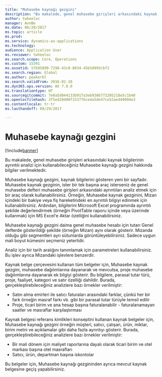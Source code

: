 ```yaml
---
title: "Muhasebe kaynağı gezgini"
description: "Bu makalede, genel muhasebe girişleri arkasındaki kaynak bilgilerinin ayrıntılı analizi için kullanabileceğiniz Muhasebe kaynağı gezgini hakkında bilgiler verilmektedir."
author: twheeloc
manager: AnnBe
ms.date: 06/20/2017
ms.topic: article
ms.prod: 
ms.service: dynamics-ax-applications
ms.technology: 
audience: Application User
ms.reviewer: twheeloc
ms.search.scope: Core, Operations
ms.custom: 15391
ms.assetid: 57b95899-7298-43c0-8034-45b5d993cbf2
ms.search.region: Global
ms.author: peakerbl
ms.search.validFrom: 2016-02-28
ms.dyn365.ops.version: AX 7.0.0
ms.translationtype: HT
ms.sourcegitcommit: 7e0a5d044133b917a3eb9386773205218e5c1b40
ms.openlocfilehash: 3f5ed28400f333776ce4a5de47ce52aed49094e3
ms.contentlocale: tr-tr
ms.lasthandoff: 09/29/2017

---
```


# <a name="accounting-source-explorer"></a>Muhasebe kaynağı gezgini

[!include[banner](../includes/banner.md)]


Bu makalede, genel muhasebe girişleri arkasındaki kaynak bilgilerinin ayrıntılı analizi için kullanabileceğiniz Muhasebe kaynağı gezgini hakkında bilgiler verilmektedir.

Muhasebe kaynağı gezgini, kaynak bilgilerini gösteren yeni bir sayfadır. Muhasebe kaynak gezginin, ister bir tek başına araç isterseniz de genel muhasebe defteri muhasebe girişleri arkasındaki ayrıntıları analiz etmek için bir araç olarak kullanabilirsiniz. Örneğin, Muhasebe kaynak gezginini, Mizan içindeki bir bakiye veya fiş hareketindeki en ayrıntılı bilgiyi edinmek için kullanabilirsiniz. Ardından, bilgilerini Microsoft Excel programında ayrıntılı şekilde değerlendirmek (örneğin PivotTable raporu içinde veya üzerinde kullanmak) için MS Excel'e Aktar özelliğini kullanabilirsiniz.

Muhasebe kaynağı gezgini daima genel muhasebe hesabı için tutarı Genel defterde gösterildiği şekilde (örneğin Mizan) aynı olarak gösterir. Mizanda olduğu gibi segmentleri ayrı sütunlarda görüntüleyebilirsiniz. Sadece uygun mali boyut kümesini seçmeniz yeterlidir. 

Analiz için bir tarih aralığını tanımlamak için parametreleri kullanabilirsiniz. Bu işlev ayrıca Mizandaki işlevlere benzerdir.

Kaynak belge çerçevesini kullanan tüm belgeler için, Muhasebe kaynak gezgini, muhasebe dağılımlarına dayanarak ve mevcutsa, proje muhasebe dağılımlarına dayanarak ek bilgiyi gösterir. Bu bilgilere, parasal tutar türü, proje, faaliyet, kategori ve satır özelliği dahildir. Burada, gerçekleştirebileceğiniz analizlere bazı örnekler verilmiştir:

-   Satın alma emirleri ile satıcı faturaları arasındaki farklar, çünkü her bir fark örneğin masraf farkı vb. gibi bir parasal tutar türüyle temsil edilir
-   Proje, ticari birim ve ana hesap başına faturalanabilir - faturalanamayan saatler ve masraflar karşılaştırması

Kaynak belgesi referans kimlikleri konseptini kullanan kaynak belgeler için, Muhasebe kaynağı gezgini örneğin müşteri, satıcı, çalışan, ürün, miktar, birim metni ve açıklamalar gibi daha fazla ayrıntıyı gösterir. Burada, gerçekleştirebileceğiniz analizlere bazı örnekler verilmiştir:

-   Bir mali dönem için maliyet raporlarına dayalı olarak ticari birim ve otel markası başına otel masrafları
-   Satıcı, ürün, departman başına iskontolar

Bu belgeler için, Muhasebe kaynağı gezgininden ayrıca mevcut kaynak belgesine geçiş yapabilirsiniz.




